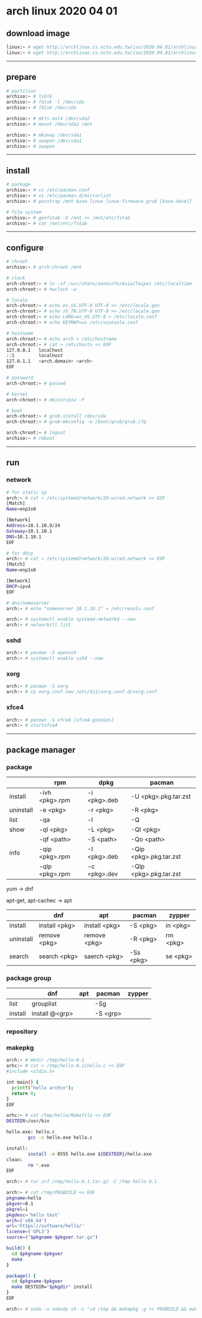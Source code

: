 # arch linux 2020 04 01

## download image

```bash
linux:~ # wget http://archlinux.cs.nctu.edu.tw/iso/2020.04.01/archlinux-2020.04.01-x86_64.iso
linux:~ # wget http://archlinux.cs.nctu.edu.tw/iso/2020.04.01/archlinux-2020.04.01-x86_64.iso.sig
```


---

## prepare

```bash
# partition
archiso:~ # lsblk
archiso:~ # fdisk -l /dev/sda
archiso:~ # fdisk /dev/sda

archiso:~ # mkfs.ext4 /dev/sda2
archiso:~ # mount /dev/sda2 /mnt

archiso:~ # mkswap /dev/sda1
archiso:~ # swapon /dev/sda1
archiso:~ # swapon
```


---

## install

```bash
# package
archiso:~ # vi /etc/pacman.conf
archiso:~ # vi /etc/pacman.d/mirrorlist
archiso:~ # pacstrap /mnt base linux linux-firmware grub [base-devel]

# file system
archiso:~ # genfstab -U /mnt >> /mnt/etc/fstab
archiso:~ # cat /mnt/etc/fstab
```


---

## configure

```bash
# chroot
archiso:~ # arch-chroot /mnt

# clock
arch-chroot:~ # ln -sf /usr/share/zoneinfo/Asia/Taipei /etc/localtime
arch-chroot:~ # hwclock -w

# locale
arch-chroot:~ # echo en_US.UTF-8 UTF-8 >> /etc/locale.gen
arch-chroot:~ # echo zh_TW.UTF-8 UTF-8 >> /etc/locale.gen
arch-chroot:~ # echo LANG=en_US.UTF-8 > /etc/locale.conf
arch-chroot:~ # echo KEYMAP=us /etc/vconsole.conf

# hostname
arch-chroot:~ # echo arch > /etc/hostname
arch-chroot:~ # cat > /etc/hosts << EOF
127.0.0.1   localhost
::1         localhost
127.0.1.1   <arch.domain> <arch>
EOF

# password
arch-chroot:~ # passwd

# kernel
arch-chroot:~ # mkinitcpio -P

# boot
arch-chroot:~ # grub-install /dev/sda
arch-chroot:~ # grub-mkconfig -o /boot/grub/grub.cfg

arch-chroot:~ # logout
archiso:~ # reboot
```


---

## run

### network

```bash
# for static ip
arch:~ # cat > /etc/systemd/network/20-wired.network << EOF
[Match]
Name=enp1s0

[Network]
Address=10.1.10.9/24
Gateway=10.1.10.1
DNS=10.1.10.1
EOF

# for dhcp
arch:~ # cat > /etc/systemd/network/20-wired.network << EOF
[Match]
Name=enp1s0

[Network]
DHCP=ipv4
EOF

# dns/nameserver
arch:~ # echo "nameserver 10.1.10.1" > /etc/resolv.conf

arch:~ # systemctl enable systemd-networkd --now
arch:~ # networkctl list
```


### sshd

```bash
arch:~ # pacman -S openssh
arch:~ # systemctl enable sshd --now
```


### xorg

```bash
arch:~ # pacman -S xorg
arch:~ # cp xorg.conf.new /etc/X11/xorg.conf.d/xorg.conf
```


### xfce4

```bash
arch:~ # pacman -S xfce4 [xfce4-goodies]
arch:~ # startxfce4
```


---

## package manager

### package

|           |rpm                |dpkg               |pacman                    |
|---        |---                |---                |---                       |
|install    |-ivh \<pkg>.rpm    |-i \<pkg>.deb      |-U \<pkg>.pkg.tar.zst     |
|uninstall  |-e \<pkg>          |-r \<pkg>          |-R \<pkg>                 |
|list       |-qa                |-l                 |-Q                        |
|show       |-ql \<pkg>         |-L \<pkg>          |-Ql \<pkg>                |
|           |-qf \<path>        |-S \<path>         |-Qo \<path>               |
|info       |-qip \<pkg>.rpm    |-I \<pkg>.deb      |-Qip \<pkg>.pkg.tar.zst   |
|           |-qlp \<pkg>.rpm    |-c \<pkg>.dev      |-Qlp \<pkg>.pkg.tar.zst   |

yum -> dnf

apt-get, apt-cachec -> apt

|           |dnf                |apt                |pacman           | zypper     |
|---        |---                |---                |---              |---         |
|install    |install \<pkg>     |install \<pkg>     |-S \<pkg>        |in \<pkg>   |
|uninstall  |remove \<pkg>      |remove \<pkg>      |-R \<pkg>        |rm \<pkg>   |
|search     |search \<pkg>      |saerch \<pkg>      |-Ss \<pkg>       |se \<pkg>   |


### package group

|           |dnf                |apt  |pacman     | zypper     |
|---        |---                |---  |---        |---         |
|list       |grouplist          |     |-Sg        |            |
|install    |install @\<grp>    |     |-S \<grp> |            |


### repository


### makepkg

```bash
arch:~ # mkdir /tmp/hello-0.1
arhc:~ # cat > /tmp/hello-0.1/hello.c << EOF
#include <stdio.h>

int main() {
  printf("hello arch\n");
  return 0;
}
EOF

arhc:~ # cat /tmp/hello/Makefile << EOF
DESTDIR=/usr/bin

hello.exe: hello.c
        gcc -o hello.exe hello.c

install:
        install -m 0555 hello.exe ${DESTDIR}/hello.exe
clean:
        rm *.exe
EOF

arch:~ # tar zcf /tmp/hello-0.1.tar.gz -C /tmp hello-0.1

arch:~ # cat /tmp/PKGBUILD << EOF
pkgname=hello
pkgver=0.1
pkgrel=1
pkgdesc='hello test'
arch=('x86_64')
url='https://software/hello/'
license=('GPL3')
source=("$pkgname-$pkgver.tar.gz")

build() {
  cd $pkgname-$pkgver
  make
}

package() {
  cd $pkgname-$pkgver
  make DESTDIR="$pkgdir" install
}
EOF

arch:~ # sudo -u nobody sh -c "cd /tmp && makepkg -g >> PKGBUILD && makepkg"
```

